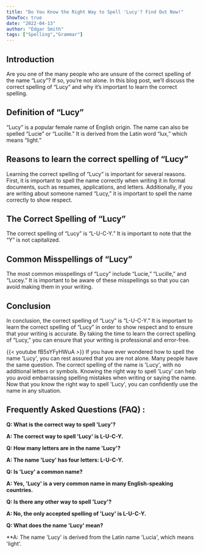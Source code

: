 ```yaml
---
title: "Do You Know the Right Way to Spell 'Lucy'? Find Out Now!"
ShowToc: true 
date: "2022-04-13"
author: "Edgar Smith" 
tags: ["Spelling","Grammar"]
---
```

## Introduction

Are you one of the many people who are unsure of the correct spelling of the name “Lucy”? If so, you’re not alone. In this blog post, we’ll discuss the correct spelling of “Lucy” and why it’s important to learn the correct spelling.

## Definition of “Lucy”

“Lucy” is a popular female name of English origin. The name can also be spelled “Lucie” or “Lucille.” It is derived from the Latin word “lux,” which means “light.”

## Reasons to learn the correct spelling of “Lucy”

Learning the correct spelling of “Lucy” is important for several reasons. First, it is important to spell the name correctly when writing it in formal documents, such as resumes, applications, and letters. Additionally, if you are writing about someone named “Lucy,” it is important to spell the name correctly to show respect.

## The Correct Spelling of “Lucy”

The correct spelling of “Lucy” is “L-U-C-Y.” It is important to note that the “Y” is not capitalized.

## Common Misspellings of “Lucy”

The most common misspellings of “Lucy” include “Lucie,” “Lucille,” and “Lucey.” It is important to be aware of these misspellings so that you can avoid making them in your writing.

## Conclusion

In conclusion, the correct spelling of “Lucy” is “L-U-C-Y.” It is important to learn the correct spelling of “Lucy” in order to show respect and to ensure that your writing is accurate. By taking the time to learn the correct spelling of “Lucy,” you can ensure that your writing is professional and error-free.

{{< youtube fB5sYFyHWuA >}} 
If you have ever wondered how to spell the name 'Lucy', you can rest assured that you are not alone. Many people have the same question. The correct spelling of the name is 'Lucy', with no additional letters or symbols. Knowing the right way to spell 'Lucy' can help you avoid embarrassing spelling mistakes when writing or saying the name. Now that you know the right way to spell 'Lucy', you can confidently use the name in any situation.

## Frequently Asked Questions (FAQ) :
**Q: What is the correct way to spell 'Lucy'?**

**A: The correct way to spell 'Lucy' is L-U-C-Y.**

**Q: How many letters are in the name 'Lucy'?**

**A: The name 'Lucy' has four letters: L-U-C-Y.**

**Q: Is 'Lucy' a common name?**

**A: Yes, 'Lucy' is a very common name in many English-speaking countries.**

**Q: Is there any other way to spell 'Lucy'?**

**A: No, the only accepted spelling of 'Lucy' is L-U-C-Y.**

**Q: What does the name 'Lucy' mean?**

**A: The name 'Lucy' is derived from the Latin name 'Lucia', which means 'light'.





